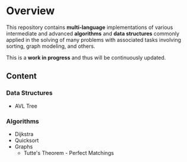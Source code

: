 # Overview

This repository contains **multi-language** implementations of various intermediate and advanced **algorithms** and **data structures** commonly applied in the solving of many problems with associated tasks involving sorting, graph modeling, and others.

This is a **work in progress** and thus will be continuously updated.

## Content

### Data Structures

- AVL Tree

### Algorithms

- Dijkstra
- Quicksort
- Graphs
  - Tutte's Theorem - Perfect Matchings